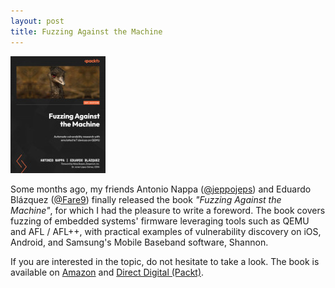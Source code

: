 ```yaml
---
layout: post
title: Fuzzing Against the Machine
---
```


<a href="https://www.packtpub.com/product/fuzzing-against-the-machine/9781804614976"><img src="/public/img-blog/FuzzingAgainsttheMachine.jpg" class="post-imgfl"/></a>

Some months ago, my friends Antonio Nappa ([@jeppojeps](https://github.com/jeppojeps)) and Eduardo Blázquez ([@Fare9](https://github.com/Fare9)) finally released the book _"Fuzzing Against the Machine"_, for which I had the pleasure to write a foreword.
The book covers fuzzing of embedded systems' firmware leveraging tools such as QEMU and AFL / AFL++, with practical examples of vulnerability discovery on iOS, Android, and Samsung's Mobile Baseband software, Shannon.

If you are interested in the topic, do not hesitate to take a look.
The book is available on [Amazon](https://www.amazon.com/Fuzzing-Against-Machine-Automate-vulnerability/dp/1804614971) and [Direct Digital (Packt)](https://www.packtpub.com/product/fuzzing-against-the-machine/9781804614976).
